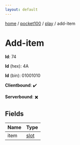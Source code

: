 ```yaml
---
layout: default
---
```


[home](/)  /  [pocket100](/protocol/pocket100)  /  [play](/protocol/pocket100/play)  /  add-item

# Add-item

**Id**: 74

**Id** (hex): 4A

**Id** (bin): 01001010

**Clientbound**: ✔️

**Serverbound**: ✖️

## Fields

Name | Type
---|---
item | [slot](/protocol/pocket100/types/slot)

